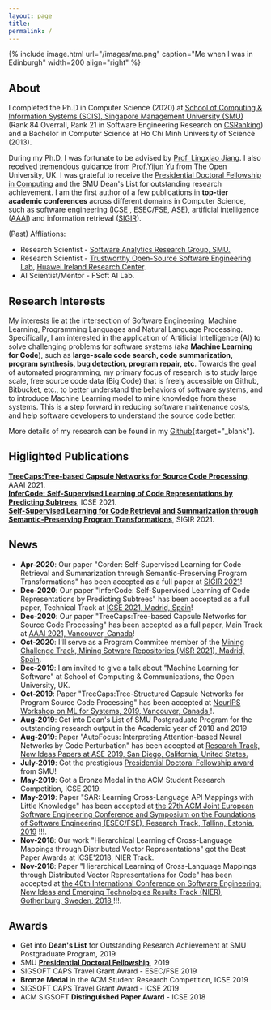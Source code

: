 ```yaml
---
layout: page
title:
permalink: /
---
```


{% include image.html url="/images/me.png" caption="Me when I was in Edinburgh" width=200 align="right" %}

## About
I completed the Ph.D in Computer Science (2020) at <a href="https://sis.smu.edu.sg/programmes/PhD/overview" target="_blank">School of Computing & Information Systems (SCIS), Singapore Management University (SMU)</a> (Rank 84 Overrall, Rank 21 in Software Engineering Research on  <a href="http://csrankings.org/#/index?soft&world" target="_blank">CSRanking</a>) and a Bachelor in Computer Science at Ho Chi Minh University of Science (2013). 

During my Ph.D, I was fortunate to be advised by <a href="http://www.mysmu.edu/faculty/lxjiang/" target="_blank"> Prof. Lingxiao Jiang</a>. I also received tremendous guidance from <a href="http://www.open.ac.uk/people/yy66" target="_blank">Prof.Yijun Yu</a> from The Open University, UK. I was grateful to receive the  <a href="https://graduatestudies.smu.edu.sg/phd/singapore-management-university-smu-phd-financial-assistance-schemes#computing" target="_blank"> Presidential Doctoral Fellowship in Computing</a> and the SMU Dean's List for outstanding research achievement.  I am the first author of a few publications in **top-tier academic conferences** across different domains in Computer Science, such as software engineering (<a href="http://www.icse-conferences.org/" target="_blank">ICSE</a> , <a href="https://www.esec-fse.org" target="_blank">ESEC/FSE</a>,  <a href="https://conf.researchr.org/series/ase" target="_blank">ASE</a>), artificial intelligence (<a href="https://www.aaai.org/Conferences/conferences.php" target="_blank">AAAI</a>) and information retrieval (<a href="https://sigir.org/" target="_blank">SIGIR</a>). 

(Past) Affliations: 
- Research Scientist - <a href="https://soarsmu.github.io/" target="_blank">Software Analytics Research Group, SMU.</a>
- Research Scientist - <a href="https://trusted-programming.github.io/" target="_blank">Trustworthy Open-Source Software Engineering Lab</a>, <a href="https://www.linkedin.com/company/huawei-ireland-research-center/mycompany/" target="_blank">Huawei Ireland Research Center</a>.
- AI Scientist/Mentor - FSoft AI Lab.

## Research Interests

My interests lie at the intersection of Software Engineering, Machine Learning, Programming Languages and Natural Language Processing. Specifically, I am interested in the application of Artificial Intelligence (AI) to solve challenging problems for software systems (aka **Machine Learning for Code**), such as **large-scale code search, code summarization, program synthesis, bug detection, program repair, etc**. Towards the goal of automated programming, my primary focus of research is to study large scale, free source code data (Big Code) that is freely accessible on Github, Bitbucket, etc., to better understand the behaviors of software systems, and to introduce Machine Learning model to mine knowledge from these systems. This is a step forward in reducing software maintenance costs, and help software developers to understand the source code better. 

More details of my research can be found in my [Github](https://github.com/bdqnghi){:target="_blank"}.

## Higlighted Publications

[**TreeCaps:Tree-based Capsule Networks for Source Code Processing**](https://arxiv.org/pdf/2009.09777.pdf), AAAI 2021.
<br>
[**InferCode: Self-Supervised Learning of Code Representations by Predicting Subtrees**](https://bdqnghi.github.io/files/ICSE_2021.pdf), ICSE 2021.
<br>
[**Self-Supervised Learning for Code Retrieval and Summarization through Semantic-Preserving Program Transformations**](https://arxiv.org/pdf/2009.02731.pdf), SIGIR 2021.
<br>


## News
* **Apr-2020**: Our paper "Corder: Self-Supervised Learning for Code Retrieval and Summarization through Semantic-Preserving Program Transformations" has been accepted as a full paper at <a href="https://sigir.org/sigir2021/" target="_blank">SIGIR 2021</a>!
* **Dec-2020**: Our paper "InferCode: Self-Supervised Learning of Code Representations by Predicting Subtrees" has been accepted as a full paper, Technical Track at <a href="https://conf.researchr.org/home/icse-2021/" target="_blank">ICSE 2021, Madrid, Spain</a>!
* **Dec-2020**: Our paper "TreeCaps:Tree-based Capsule Networks for Source Code Processing" has been accepted as a full paper, Main Track at <a href="https://aaai.org/Conferences/AAAI-21/" target="_blank">AAAI 2021, Vancouver, Canada</a>!
* **Oct-2020**: I'll serve as a Program Commitee member of the <a href="https://conf.researchr.org/track/msr-2021/msr-2021-mining-challenge#Call-for-Mining-Challenge-Papers" target="_blank">Mining Challenge Track, Mining Sotware Repositories (MSR 2021), Madrid, Spain</a>.
* **Dec-2019**: I am invited to give a talk about "Machine Learning for Software" at School of Computing & Communications, the Open University, UK.
* **Oct-2019**: Paper "TreeCaps:Tree-Structured Capsule Networks for Program Source Code Processing" has been accepted at <a href="https://nips.cc/" target="_blank">NeurIPS Workshop on ML for Systems, 2019, Vancouver, Canada </a> !.
* **Aug-2019**: Get into Dean's List of SMU Postgraduate Program for the outstanding research output in the Academic year of 2018 and 2019
* **Aug-2019**: Paper "AutoFocus: Interpreting Attention-based Neural Networks by Code Perturbation" has been accepted at <a href="https://2019.ase-conferences.org/" target="_blank">Research Track, New Ideas Papers at ASE 2019, San Diego, California, United States.</a>
* **July-2019**: Got the prestigious <a href="https://graduatestudies.smu.edu.sg/phd/singapore-management-university-smu-phd-financial-assistance-schemes#presidential" target="_blank">Presidential Doctoral Fellowship award</a> from SMU! 
* **May-2019**: Got a Bronze Medal in the ACM Student Research Competition, ICSE 2019.
* **May-2019**: Paper "SAR: Learning Cross-Language API Mappings with Little Knowledge" has been accepted at <a href="https://esec-fse19.ut.ee/" target="_blank"> the 27th ACM Joint European Software Engineering Conference and Symposium on the Foundations of Software Engineering (ESEC/FSE), Research Track, Tallinn, Estonia, 2019</a> !!!.
* **Nov-2018**: Our work "Hierarchical Learning of Cross-Language Mappings through Distributed Vector Representations" got the Best Paper Awards at ICSE'2018, NIER Track.
* **Nov-2018**: Paper "Hierarchical Learning of Cross-Language Mappings through Distributed Vector Representations for Code" has been accepted at <a href="https://www.icse2018.org/" target="_blank"> the 40th International Conference on Software Engineering: New Ideas and Emerging Technologies Results Track (NIER), Gothenburg, Sweden, 2018 </a> !!!.

## Awards
* Get into **Dean's List** for Outstanding Research Achievement at SMU Postgraduate Program, 2019
* SMU <a href="https://graduatestudies.smu.edu.sg/phd/singapore-management-university-smu-phd-financial-assistance-schemes#computing" target="_blank">**Presidential Doctoral Fellowship**</a>, 2019
* SIGSOFT CAPS Travel Grant Award - ESEC/FSE 2019
* **Bronze Medal** in the ACM Student Research Competition, ICSE 2019
* SIGSOFT CAPS Travel Grant Award - ICSE 2019
* ACM SIGSOFT **Distinguished Paper Award** - ICSE 2018



